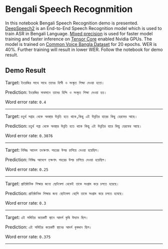 # Bengali Speech Recognmition

In this notebook Bengali Speech Recognition demo is presented. [DeepSpeech2](https://arxiv.org/abs/1512.02595) is an End-to-End Speech Recognition model which is used to train ASR in Bengali Language. [Mixed precision](https://www.tensorflow.org/guide/mixed_precision) is used for faster model training and faster inference on [Tensor Core](https://www.nvidia.com/en-us/data-center/tensor-cores/) enabled Nvidia GPUs. The model is trained on [Common Voice Bangla Dataset](https://arxiv.org/abs/2206.14053) for 20 epochs. WER is 40%. Further training will result in lower WER. Follow the notebook for demo result.


## Demo Result

Target:  `ইংরেজির সাথে সাথে তাদের হিন্দী ও সংস্কৃত শিক্ষা দেওয়া হতো।`

Prediction:  `ইংরেজির সাথসানে তাদের হিন্দি ও সংস্কৃত শিক্ষা দেওয়া হত।`

Word error rate:  `0.4`


----------------------------------------------------------------------
Target:  `চতুর্থ সপ্তাহ থেকে অবস্থার উন্নতি হতে থাকে,কিন্তু এই উন্নতির হারের কিছু হেরফের আছে।`

Prediction:  `চতুর্থ শপ্তা থেকে অবস্থার উন্নতি হতে থাকে কিন্তু এই উন্নতির হারে কিছু হেরফের আছে।`

Word error rate:  `0.3076`


----------------------------------------------------------------------
Target:  `নিষিদ্ধ আদেশ তৎক্ষণাৎ শহরের উপর চাপিয়ে দেওয়া হয়েছিল।`

Prediction:  `নিষিদ্ধ আদেশে তক্ষণাৎ শহরের উপর চাপিয়ে দেওয়া হয়েছিল।`

Word error rate:  `0.25`


----------------------------------------------------------------------
Target:  `প্রাতিষ্ঠানিক শিক্ষার জন্যে ছোটবেলা থেকেই তাকে সংগ্রাম করে চলতে হয়েছে।`

Prediction:  `প্রাতিষ্ঠানিক শিক্ষার জন্য ছোটবেলা থেগি়ে তাকে সংগ্রাম করে চলতে হযেছে।`

Word error rate:  `0.3`


----------------------------------------------------------------------
Target:  `এই সমিতির কয়েকটি স্থানে আদর্শ কৃষি উদ্যান ছিল।`

Prediction:  `এই সমিতির কয়েকটি স্থানের আদর্শ কৃষদ্দান ছিল।`

Word error rate:  `0.375`


----------------------------------------------------------------------
